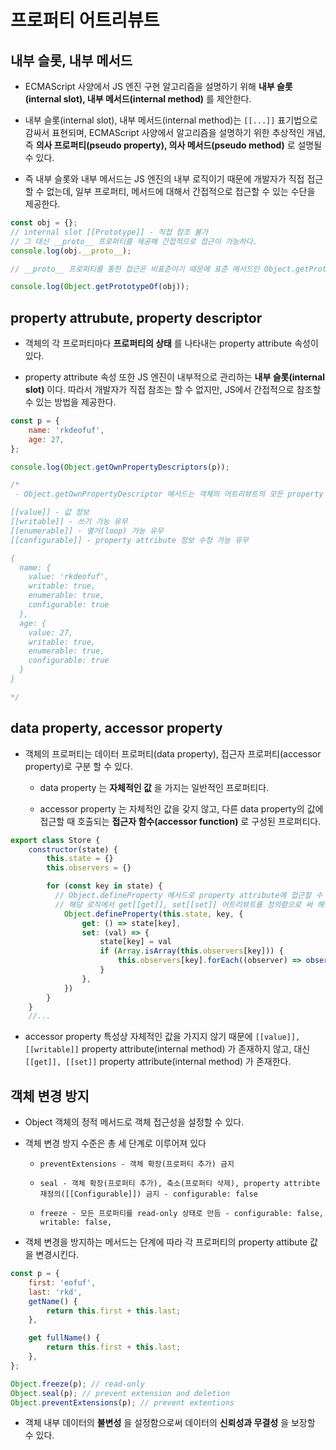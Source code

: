 # 프로퍼티 어트리뷰트

## 내부 슬롯, 내부 메서드

- ECMAScript 사양에서 JS 엔진 구현 알고리즘을 설명하기 위해 **내부 슬롯(internal slot), 내부 메서드(internal method)** 를 제안한다.

- 내부 슬롯(internal slot), 내부 메서드(internal method)는 `[[...]]` 표기법으로 감싸서 표현되며, ECMAScript 사양에서 알고리즘을 설명하기 위한 추상적인 개념, 즉 **의사 프로퍼티(pseudo property), 의사 메서드(pseudo method)** 로 설명될 수 있다.

- 즉 내부 슬롯와 내부 메서드는 JS 엔진의 내부 로직이기 때문에 개발자가 직접 접근할 수 없는데, 일부 프로퍼티, 메서드에 대해서 간접적으로 접근할 수 있는 수단을 제공한다.

```javascript
const obj = {};
// internal slot [[Prototype]] - 직접 참조 불가
// 그 대신 __proto__ 프로퍼티를 제공해 간접적으로 접근이 가능하다.
console.log(obj.__proto__);

// __proto__ 프로퍼티를 통한 접근은 비표준이기 때문에 표준 메서드인 Object.getPrototypeOf 메서드를 사용한다.

console.log(Object.getPrototypeOf(obj));
```

## property attrubute, property descriptor

- 객체의 각 프로퍼티마다 **프로퍼티의 상태** 를 나타내는 property attribute 속성이 있다.

- property attribute 속성 또한 JS 엔진이 내부적으로 관리하는 **내부 슬롯(internal slot)** 이다. 따라서 개발자가 직접 참조는 할 수 없지만, JS에서 간접적으로 참조할 수 있는 방법을 제공한다.

```javascript
const p = {
	name: 'rkdeofuf',
	age: 27,
};

console.log(Object.getOwnPropertyDescriptors(p));

/*
 - Object.getOwnPropertyDescriptor 메서드는 객체의 어트리뷰트의 모든 property attribute 정보를 보여준다.

[[value]] - 값 정보
[[writable]] - 쓰기 가능 유무
[[enumerable]] - 열거(loop) 가능 유무
[[configurable]] - property attribute 정보 수정 가능 유무

{
  name: {
    value: 'rkdeofuf',
    writable: true,
    enumerable: true,
    configurable: true
  },
  age: {
    value: 27,
    writable: true,
    enumerable: true,
    configurable: true
  }
}

*/
```

## data property, accessor property

- 객체의 프로퍼티는 데이터 프로퍼티(data property), 접근자 프로퍼티(accessor property)로 구분 할 수 있다.

  - data property 는 **자체적인 값** 을 가지는 일반적인 프로퍼티다.

  - accessor property 는 자체적인 값을 갖지 않고, 다른 data property의 값에 접근할 때 호출되는 **접근자 함수(accessor function)** 로 구성된 프로퍼티다.

```javascript
export class Store {
    constructor(state) {
        this.state = {}
        this.observers = {}

        for (const key in state) {
          // Object.defineProperty 메서드로 property attribute에 접근할 수 있다.
          // 해당 로직에서 get[[get]], set[[set]] 어트리뷰트를 정의함으로 써 해당 키값은 접근자 프로퍼티(accessor property)로써 생성된다.
            Object.defineProperty(this.state, key, {
                get: () => state[key],
                set: (val) => {
                    state[key] = val
                    if (Array.isArray(this.observers[key])) {
                        this.observers[key].forEach((observer) => observer(val))
                    }
                },
            })
        }
    }
    //...

```

- accessor property 특성상 자체적인 값을 가지지 않기 때문에 `[[value]], [[writable]]` property attribute(internal method) 가 존재하지 않고, 대신 `[[get]], [[set]]` property attribute(internal method) 가 존재한다.

## 객체 변경 방지

- Object 객체의 정적 메서드로 객체 접근성을 설정할 수 있다.

- 객체 변경 방지 수준은 총 세 단계로 이루어져 있다

  - `preventExtensions - 객체 확장(프로퍼티 추가) 금지`

  - `seal - 객체 확장(프로퍼티 추가), 축소(프로퍼티 삭제), property attribte 재정의([[Configurable]]) 금지 - configurable: false`

  - `freeze - 모든 프로퍼티를 read-only 상태로 만듬 - configurable: false, writable: false,`

- 객체 변경을 방지하는 메서드는 단계에 따라 각 프로퍼티의 property attibute 값을 변경시킨다.

```javascript
const p = {
	first: 'eofuf',
	last: 'rkd',
	getName() {
		return this.first + this.last;
	},

	get fullName() {
		return this.first + this.last;
	},
};

Object.freeze(p); // read-only
Object.seal(p); // prevent extension and deletion
Object.preventExtensions(p); // prevent extentions
```

- 객체 내부 데이터의 **불변성** 을 설정함으로써 데이터의 **신뢰성과 무결성** 을 보장할 수 있다.
